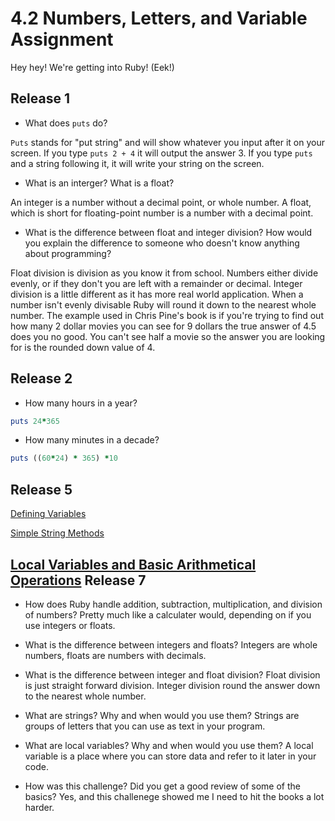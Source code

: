 4.2 Numbers, Letters, and Variable Assignment
=============

Hey hey! We're getting into Ruby! (Eek!)

Release 1
-------------

* What does `puts` do? 

`Puts` stands for "put string" and will show whatever you input after it on your screen. If you type `puts 2 + 4` it will output the answer 3. If you type `puts` and a string following it, it will write your string on the screen. 


* What is an interger? What is a float? 

An integer is a number without a decimal point, or whole number. A float, which is short for floating-point number is a number with a decimal point. 


* What is the difference between float and integer division? How would you explain the difference to someone who doesn't know anything about programming?

Float division is division as you know it from school. Numbers either divide evenly, or if they don't you are left with a remainder or decimal. Integer division is a little different as it has more real world application. When a number isn't evenly divisable Ruby will round it down to the nearest whole number. The example used in Chris Pine's book is if you're trying to find out how many 2 dollar movies you can see for 9 dollars the true answer of 4.5 does you no good. You can't see half a movie so the answer you are looking for is the rounded down value of 4. 


Release 2
-------------

* How many hours in a year?

```ruby
puts 24*365
```

* How many minutes in a decade? 

```ruby
puts ((60*24) * 365) *10
```

Release 5
-------------
[Defining Variables](https://github.com/jochickadee/phase-0/blob/master/week-4/4.2/defining-variables.rb)

[Simple String Methods](https://github.com/jochickadee/phase-0/blob/master/week-4/4.2/simple-string.rb)

[Local Variables and Basic Arithmetical Operations](https://github.com/jochickadee/phase-0/blob/master/week-4/4.2/basic-math.rb)
Release 7
-------------

* How does Ruby handle addition, subtraction, multiplication, and division of numbers?
Pretty much like a calculater would, depending on if you use integers or floats.

* What is the difference between integers and floats?
Integers are whole numbers, floats are numbers with decimals. 

* What is the difference between integer and float division?
Float division is just straight forward division. Integer division round the answer down to the nearest whole number.

* What are strings? Why and when would you use them?
Strings are groups of letters that you can use as text in your program. 

* What are local variables? Why and when would you use them?
A local variable is a place where you can store data and refer to it later in your code. 

* How was this challenge? Did you get a good review of some of the basics?
Yes, and this challenege showed me I need to hit the books a lot harder.
